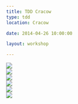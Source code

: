 ```yaml
---
title: TDD Cracow
type: tdd
location: Cracow

date: 2014-04-26 10:00:00

layout: workshop

---
```


<div class="container, image-container"> 
	<div class="row">
		<div class=".col-md-6">
			<img src="{{site.baseurl}}/resources/tdd_krakow/1.jpg">
		</div>
		<div class=".col-md-6">
			<img src="{{site.baseurl}}/resources/tdd_krakow/2.jpg">
		</div>
	</div>
	<div class="row">
		<div class=".col-md-6">
			<img src="{{site.baseurl}}/resources/tdd_krakow/3.jpg">
		</div>
		<div class=".col-md-6">
			<img src="{{site.baseurl}}/resources/tdd_krakow/4.jpg">
		</div>
	</div>
	<div class="row">
		<div class=".col-md-6">
			<img src="{{site.baseurl}}/resources/tdd_krakow/5.jpg">
		</div>
		<div class=".col-md-6">
			<img src="{{site.baseurl}}/resources/tdd_krakow/6.jpg">
		</div>
	</div>
</div>